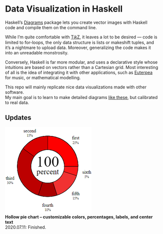 # Data Visualization in Haskell

Haskell’s [Diagrams](https://diagrams.github.io/doc/manual.html) package lets you create vector images with Haskell code and compile them on the command line.

While I’m quite comfortable with [Ti𝑘Z](https://github.com/gjoncas/Diagrammatic), it leaves a lot to be desired — 
code is limited to for-loops, the only data structure is lists or makeshift tuples, and it’s a nightmare to upload data.
Moreover, generalizing the code makes it into an unreadable monstrosity.

Conversely, Haskell is far more modular, and uses a declarative style whose intuitions are based on vectors rather than a Cartesian grid.
Most interesting of all is the idea of integrating it with other applications, such as [Euterpea](http://euterpea.com) for music, or mathematical modelling.

This repo will mainly replicate nice data visualizations made with other software.<br>
My main goal is to learn to make detailed diagrams [like these](https://diagrams.github.io/gallery.html), but calibrated to real data.

## Updates

![pie chart](/pics/piechart-small.png)
<br><b>Hollow pie chart – customizable colors, percentages, labels, and center text</b>
<br>2020.07.11: Finished.
